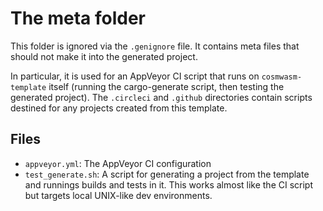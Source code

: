 # The meta folder

This folder is ignored via the `.genignore` file. It contains meta files
that should not make it into the generated project.

In particular, it is used for an AppVeyor CI script that runs on `cosmwasm-template`
itself (running the cargo-generate script, then testing the generated project).
The `.circleci` and `.github` directories contain scripts destined for any projects created from
this template.

## Files

- `appveyor.yml`: The AppVeyor CI configuration
- `test_generate.sh`: A script for generating a project from the template and
  runnings builds and tests in it. This works almost like the CI script but
  targets local UNIX-like dev environments.
